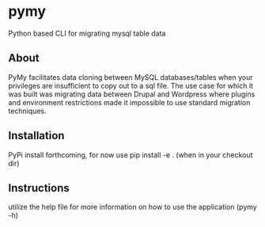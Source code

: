 # pymy
Python based CLI for migrating mysql table data

## About
PyMy facilitates data cloning between MySQL databases/tables when your privileges are insufficient to copy out to a sql file. The use case
for which it was built was migrating data between Drupal and Wordpress where plugins and environment restrictions made it impossible to use
standard migration techniques.

## Installation
PyPi install forthcoming, for now use pip install -e . (when in your checkout dir)

## Instructions
utilize the help file for more information on how to use the application (pymy -h)


